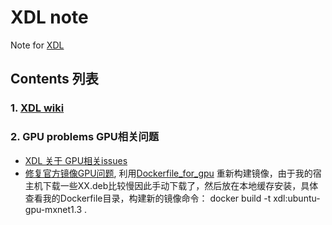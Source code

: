 # XDL note
Note for [XDL](https://github.com/alibaba/x-deeplearning)

## Contents 列表
### 1. [XDL wiki](https://github.com/alibaba/x-deeplearning/wiki) 
### 2. GPU problems GPU相关问题
- [XDL 关于 GPU相关issues ](https://github.com/alibaba/x-deeplearning/issues?utf8=%E2%9C%93&q=GPU+) 
- [修复官方镜像GPU问题](https://github.com/alibaba/x-deeplearning/issues/116), 利用[Dockerfile_for_gpu](https://github.com/alibaba/x-deeplearning/blob/f8d031cc7374a07c6e5f1a8177ccb0e336e5b76e/xdl/docker/Dockerfile_for_gpu) 重新构建镜像，由于我的宿主机下载一些XX.deb比较慢因此手动下载了，然后放在本地缓存安装，具体查看我的Dockerfile目录，构建新的镜像命令：
docker build -t xdl:ubuntu-gpu-mxnet1.3 .